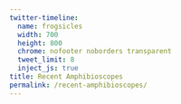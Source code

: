 ```yaml
---
twitter-timeline:
  name: frogsicles
  width: 700
  height: 800
  chrome: nofooter noborders transparent
  tweet_limit: 8
  inject_js: true
title: Recent Amphibioscopes
permalink: /recent-amphibioscopes/
---
```


